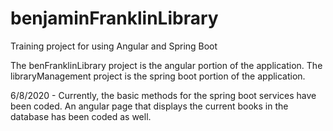 # benjaminFranklinLibrary
Training project for using Angular and Spring Boot

The benFranklinLibrary project is the angular portion of the application.
The libraryManagement project is the spring boot portion of the application. 

6/8/2020 - Currently, the basic methods for the spring boot services have been coded. An angular page that displays the current books
in the database has been coded as well. 
